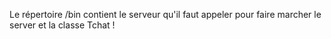 Le répertoire /bin contient le serveur qu'il faut appeler pour faire marcher le server et la classe Tchat !